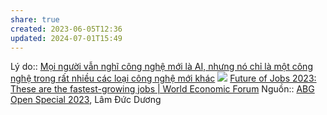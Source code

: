 ```yaml
---
share: true
created: 2023-06-05T12:36
updated: 2024-07-01T15:49
---
```

Lý do:: [Mọi người vẫn nghĩ công nghệ mới là AI, nhưng nó chỉ là một công nghệ trong rất nhiều các loại công nghệ mới khác](./M%E1%BB%8Di%20ng%C6%B0%E1%BB%9Di%20v%E1%BA%ABn%20ngh%C4%A9%20c%C3%B4ng%20ngh%E1%BB%87%20m%E1%BB%9Bi%20l%C3%A0%20AI,%20nh%C6%B0ng%20n%C3%B3%20ch%E1%BB%89%20l%C3%A0%20m%E1%BB%99t%20c%C3%B4ng%20ngh%E1%BB%87%20trong%20r%E1%BA%A5t%20nhi%E1%BB%81u%20c%C3%A1c%20lo%E1%BA%A1i%20c%C3%B4ng%20ngh%E1%BB%87%20m%E1%BB%9Bi%20kh%C3%A1c.md)
![](https://assets.weforum.org/editor/JMZBTAyyEYx_CPchtv-C7VGUIvKjCuxfqL4NpWvucxg.jpg)
[Future of Jobs 2023: These are the fastest-growing jobs | World Economic Forum](https://www.weforum.org/agenda/2023/04/future-jobs-2023-fastest-growing-decline/)
Nguồn:: [ABG Open Special 2023](ABG%20Open%20Special%202023.md), Lâm Đức Dương
